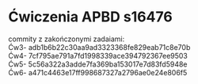 # Ćwiczenia APBD s16476

commity z zakończonymi zadaiami:  
Ćw3- adb1b6b22c30aa9ad3323368fe829eab71c8e70b  
Ćw4- 7cf795ae791a7fd1998339ace394792367ee9503  
Ćw5- 5c56a322a3adde7fa369ba153017e7d83fd5948e  
Ćw6- a471c4463e17ff998687327a2796ae0e24e806f5  
